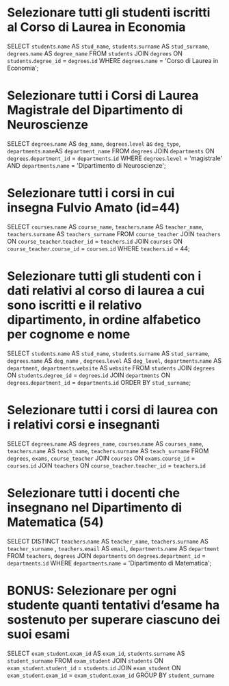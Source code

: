 # Selezionare tutti gli studenti iscritti al Corso di Laurea in Economia
SELECT `students`.`name` AS `stud_name`, `students`.`surname` AS `stud_surname`, `degrees`.`name` AS `degree_name`
FROM `students`
JOIN `degrees` ON `students`.`degree_id` = `degrees`.`id`
WHERE `degrees`.`name` = 'Corso di Laurea in Economia';

# Selezionare tutti i Corsi di Laurea Magistrale del Dipartimento di Neuroscienze
SELECT `degrees`.`name` AS `deg_name`, `degrees`.`level` as `deg_type`, `departments`.`name`AS `department_name`
FROM `degrees`
JOIN `departments` ON `degrees`.`department_id` = `departments`.`id`
WHERE `degrees`.`level` = 'magistrale'
AND `departments`.`name` = 'Dipartimento di Neuroscienze';

# Selezionare tutti i corsi in cui insegna Fulvio Amato (id=44)
SELECT `courses`.`name` AS `course_name`, `teachers`.`name` AS `teacher_name`, `teachers`.`surname` AS `teachers_surname`
FROM `course_teacher`
JOIN `teachers` ON `course_teacher`.`teacher_id` = `teachers`.`id`
JOIN `courses` ON `course_teacher`.`course_id` = `courses`.`id`
WHERE `teachers`.`id` = 44;

# Selezionare tutti gli studenti con i dati relativi al corso di laurea a cui sono iscritti e il relativo dipartimento, in ordine alfabetico per cognome e nome
SELECT `students`.`name` AS `stud_name`, `students`.`surname` AS `stud_surname`, `degrees`.`name` AS `deg_name` , `degrees`.`level` AS `deg_level`, `departments`.`name` AS `department`, `departments`.`website` AS `website`
FROM `students`
JOIN `degrees` ON `students`.`degree_id` = `degrees`.`id`
JOIN `departments` ON `degrees`.`department_id` = `departments`.`id`
ORDER BY `stud_surname`;

# Selezionare tutti i corsi di laurea con i relativi corsi e insegnanti
SELECT `degrees`.`name` AS `degrees_name`, `courses`.`name` AS `courses_name`, `teachers`.`name` AS `teach_name`, `teachers`.`surname` AS `teach_surname`
FROM `degrees`, `exams`, `course_teacher`
JOIN `courses` ON `exams`.`course_id` = `courses`.`id`
JOIN `teachers` ON `course_teacher`.`teacher_id` = `teachers`.`id`

# Selezionare tutti i docenti che insegnano nel Dipartimento di Matematica (54)
SELECT DISTINCT `teachers`.`name` AS `teacher_name`, `teachers`.`surname` AS `teacher_surname` , `teachers`.`email` AS `email`, `departments`.`name` AS `department`
FROM `teachers`, `degrees`
JOIN `departments` on `degrees`.`department_id` = `departments`.`id`
WHERE `departments`.`name` = 'Dipartimento di Matematica';

# BONUS: Selezionare per ogni studente quanti tentativi d’esame ha sostenuto per superare ciascuno dei suoi esami
SELECT `exam_student`.`exam_id` AS `exam_id`, `students`.`surname` AS `student_surname`
FROM `exam_student`
JOIN `students` ON `exam_student`.`student_id` = `students`.`id`
JOIN `exam_student` ON `exam_student`.`exam_id` = `exam_student`.`exam_id`
GROUP BY `student_surname`







